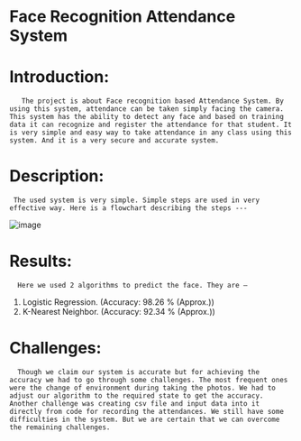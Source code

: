 # Face Recognition Attendance System

# Introduction: 
       The project is about Face recognition based Attendance System. By using this system, attendance can be taken simply facing the camera. This system has the ability to detect any face and based on training data it can recognize and register the attendance for that student. It is very simple and easy way to take attendance in any class using this system. And it is a very secure and accurate system.


# Description: 
     The used system is very simple. Simple steps are used in very effective way. Here is a flowchart describing the steps ---

![image](https://user-images.githubusercontent.com/91143764/170880576-f33771b5-8e23-4bd8-b69a-b4f339a990e5.png)


# Results: 
      Here we used 2 algorithms to predict the face. They are –

1.	Logistic Regression. (Accuracy: 98.26 % (Approx.))
2.	K-Nearest Neighbor. (Accuracy: 92.34 % (Approx.))

# Challenges: 
      Though we claim our system is accurate but for achieving the accuracy we had to go through some challenges. The most frequent ones were the change of environment during taking the photos. We had to adjust our algorithm to the required state to get the accuracy. Another challenge was creating csv file and input data into it directly from code for recording the attendances. We still have some difficulties in the system. But we are certain that we can overcome the remaining challenges.
